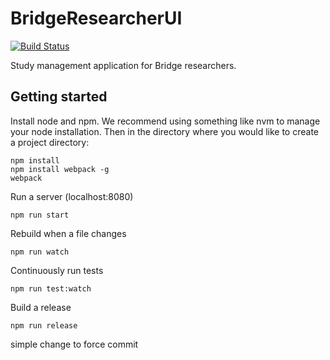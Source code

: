 # BridgeResearcherUI

[![Build Status](https://travis-ci.org/Sage-Bionetworks/BridgeResearcherUI.svg?branch=develop)](https://travis-ci.org/Sage-Bionetworks/BridgeResearcherUI)

Study management application for Bridge researchers.

## Getting started

Install node and npm. We recommend using something like nvm to manage your node installation. Then in the directory where you would like to create a project directory: 

    npm install
    npm install webpack -g
    webpack
    
Run a server (localhost:8080)

    npm run start
    
Rebuild when a file changes

    npm run watch

Continuously run tests

    npm run test:watch
    
Build a release

    npm run release

simple change to force commit